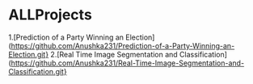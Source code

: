# ALLProjects


1.[Prediction of a Party Winning an Election](https://github.com/Anushka231/Prediction-of-a-Party-Winning-an-Election.git}
2.[Real Time Image Segmentation and Classification](https://github.com/Anushka231/Real-Time-Image-Segmentation-and-Classification.git}
